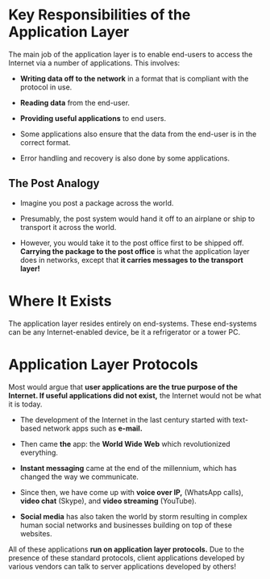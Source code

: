 # Key Responsibilities of the Application Layer

The main job of the application layer is to enable end-users to access the Internet via a number of applications. This involves:

- **Writing data off to the network** in a format that is compliant with the protocol in use.

- **Reading data** from the end-user.

- **Providing useful applications** to end users.

- Some applications also ensure that the data from the end-user is in the correct format.

- Error handling and recovery is also done by some applications.

## The Post Analogy

- Imagine you post a package across the world.

- Presumably, the post system would hand it off to an airplane or ship to transport it across the world.

- However, you would take it to the post office first to be shipped off. **Carrying the package to the post office** is what the application layer does in networks, except that **it carries messages to the transport layer!**

# Where It Exists

The application layer resides entirely on end-systems. These end-systems can be any Internet-enabled device, be it a refrigerator or a tower PC.

# Application Layer Protocols

Most would argue that **user applications are the true purpose of the Internet. If useful applications did not exist,** the Internet would not be what it is today.

- The development of the Internet in the last century started with text-based network apps such as **e-mail.**

- Then came **the** app: the **World Wide Web** which revolutionized everything.

- **Instant messaging** came at the end of the millennium, which has changed the way we communicate.

- Since then, we have come up with **voice over IP,** (WhatsApp calls), **video chat** (Skype), and **video streaming** (YouTube).

- **Social media** has also taken the world by storm resulting in complex human social networks and businesses building on top of these websites.

All of these applications **run on application layer protocols.** Due to the presence of these standard protocols, client applications developed by various vendors can talk to server applications developed by others!
